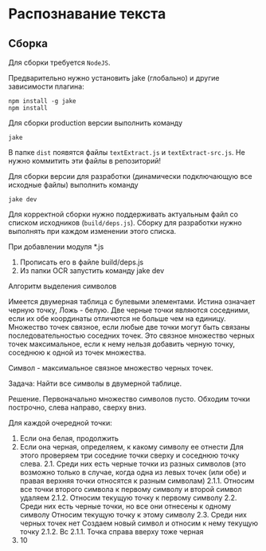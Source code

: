 Распознавание текста
================

Сборка
------

Для сборки требуется `NodeJS`.

Предварительно нужно установить jake (глобально) и другие зависимости плагина:
```
npm install -g jake
npm install
```

Для сборки production версии выполнить команду
```
jake
```

В папке `dist` появятся файлы `textExtract.js` и `textExtract-src.js`. Не нужно коммитить эти файлы в репозиторий!

Для сборки версии для разработки (динамически подключающую все исходные файлы) выполнить команду

```
jake dev
```

Для корректной сборки нужно поддерживать актуальным файл со списком исходников (`build/deps.js`). Сборку для разработки нужно выполнять при каждом изменении этого списка.

При добавлении модуля *.js
1. Прописать его в файле build/deps.js
2. Из папки OCR запустить команду jake dev

Алгоритм выделения символов

Имеется двумерная таблица с булевыми элементами. Истина означает черную точку, Ложь - белую.
Две черные точки являются соседними, если их обе координаты отличются не больше чем на единицу.
Множество точек связное, если любые две точки могут быть связаны последовательностью соседних точек.
Это связное множество черных точек максимальное, если к нему нельзя добавить черную точку, соседнюю к одной из точек множества.

Символ - максимальное связное множество черных точек.

Задача: Найти все символы в двумерной таблице.

Решение.
Первоначально множество символов пусто.
Обходим точки построчно, слева направо, сверху вниз.

Для каждой очередной точки:
1. Если она белая, продолжить
2. Если она черная, определяем, к какому символу ее отнести
Для этого проверяем три соседние точки сверху и соседнюю точку слева.
2.1. Среди них есть черные точки из разных символов 
     (это возможно только в случае, когда одна из левых точек (или обе) и правая верхняя точки относятся к разным символам)
  2.1.1. Относим все точки второго символа к первому символу и второй символ удаляем
  2.1.2. Относим текущую точку к первому символу
2.2. Среди них есть черные точки, но все они отнесены к одному символу
  Относим текущую точку к этому символу
2.3. Среди них черных точек нет
  Создаем новый символ и относим к нему текущую точку
  2.1.2. Вс
2.1.1. Точка справа вверху тоже черная
1. 10